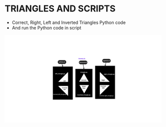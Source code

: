# TRIANGLES AND SCRIPTS

- Correct, Right, Left and Inverted Triangles Python code
- And run the Python code in script
  
![TRIANGLES](/TRIANGLES.png)
